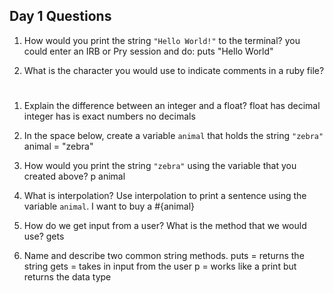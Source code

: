## Day 1 Questions

1. How would you print the string `"Hello World!"` to the terminal?
you could enter an IRB or Pry session and do: puts "Hello World"

1. What is the character you would use to indicate comments in a ruby file?
#

1. Explain the difference between an integer and a float?
float has decimal
integer has is exact numbers no decimals

1. In the space below, create a variable `animal` that holds the string `"zebra"`
animal = "zebra"

1. How would you print the string `"zebra"` using the variable that you created above?
p animal

1. What is interpolation? Use interpolation to print a sentence using the variable `animal`.
I want to buy a #{animal}

1. How do we get input from a user? What is the method that we would use?
gets

1. Name and describe two common string methods.
puts = returns the string 
gets = takes in input from the user
p = works like a print but returns the data type
